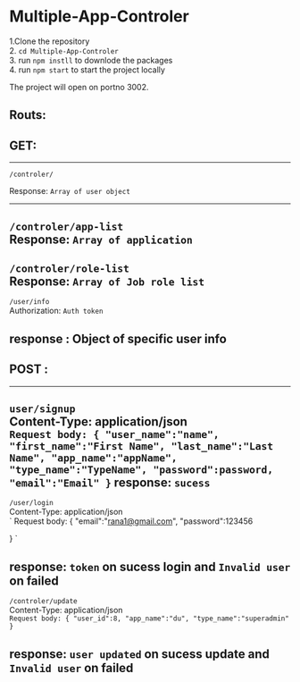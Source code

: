 # Multiple-App-Controler
1.Clone the repository <br>
2. `cd Multiple-App-Controler` <br>
3. run `npm instll` to downlode the packages <br>
4. run `npm start` to start the project locally <br>

The project will open on portno 3002.<br>

Routs:<br>
---

## GET:<br>

---

`/controler/` <br>

Response: `Array of user object`<br>

---

`/controler/app-list`<br>
Response: `Array of application`<br>
---

`/controler/role-list`<br>
Response: `Array of Job role list`<br>
---
`/user/info`<br>
Authorization: `Auth token`<br>

response : Object of specific user info<br>
---

## POST :<br>
---
`user/signup`<br>
Content-Type: application/json<br>
`
Request body:
{
    "user_name":"name",
    "first_name":"First Name",
    "last_name":"Last Name",
    "app_name":"appName",
    "type_name":"TypeName",
    "password":password,
    "email":"Email"
}
`
response: `sucess`<br>
---
`/user/login`<br>
Content-Type: application/json<br>
`
Request body:
{
    "email":"rana1@gmail.com",
    "password":123456
    
}
`

response: `token` on sucess login and `Invalid user` on failed<br>
---
`/controler/update`<br>
Content-Type: application/json<br>
`
Request body:
{
    "user_id":8,
    "app_name":"du",
    "type_name":"superadmin"
}
`

response: `user updated` on sucess update and  `Invalid user` on failed<br>
---
  
